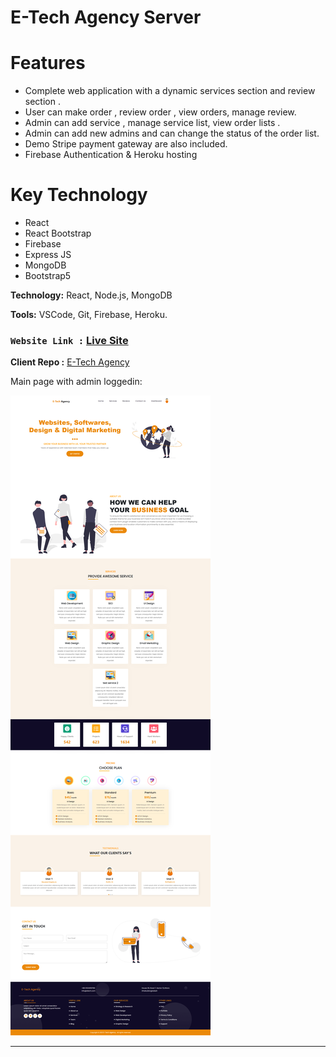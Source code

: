 # E-Tech Agency Server

# Features 
- Complete web application with a dynamic services section and review section .
- User can make order , review order , view orders, manage review.
- Admin can add service , manage service list, view order lists .
- Admin can add new admins and can change the status of the order list.
- Demo Stripe payment gateway are also included. 
- Firebase Authentication & Heroku hosting

# Key Technology
- React 
- React Bootstrap
- Firebase
- Express JS
- MongoDB
- Bootstrap5

**Technology:** React, Node.js, MongoDB

**Tools:** VSCode, Git, Firebase, Heroku.

###  `Website Link :` [Live Site](https://e-tech-agency.web.app/)

**Client Repo :** [E-Tech Agency](https://github.com/azmir849/E-Tech-Agency/tree/master/e-tech-client) 


Main page with admin loggedin:

![](https://github.com/azmir849/E-Tech-Agency/blob/master/e-tech-client/src/image/ScreenShots/home%20admin.png?raw=true)

----